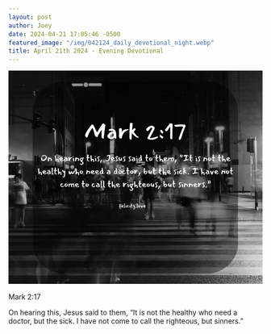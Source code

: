 ```yaml
---
layout: post
author: Joey
date: 2024-04-21 17:05:46 -0500
featured_image: "/img/042124_daily_devotional_night.webp"
title: April 21th 2024 - Evening Devotional
---
```


[![April 21th 2024 - Evening Devotional](/img/042124_daily_devotional_night.webp)](/img/042124_daily_devotional_night.webp)

Mark 2:17

On hearing this, Jesus said to them, “It is not the healthy who need a doctor, but the sick. I have not come to call the righteous, but sinners.”